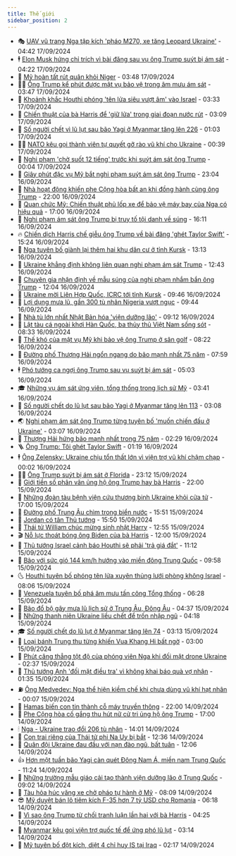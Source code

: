 ```yaml
---
title: Thế giới
sidebar_position: 2
---
```


<!-- vnexpress-the-gioi:START -->
- 🎭 [UAV vũ trang Nga tập kích &#39;pháo M270, xe tăng Leopard Ukraine&#39;](https://vnexpress.net/uav-vu-trang-nga-tap-kich-phao-m270-xe-tang-leopard-ukraine-4793659.html) - 04:42 17/09/2024
- 🕴 [Elon Musk hứng chỉ trích vì bài đăng sau vụ ông Trump suýt bị ám sát](https://vnexpress.net/elon-musk-hung-chi-trich-vi-bai-dang-sau-vu-ong-trump-suyt-bi-am-sat-4793713.html) - 04:22 17/09/2024
- 🤭 [Mỹ hoàn tất rút quân khỏi Niger](https://vnexpress.net/my-hoan-tat-rut-quan-khoi-niger-4793633.html) - 03:48 17/09/2024
- 🧑‍💻 [Ông Trump kể phút được mật vụ bảo vệ trong âm mưu ám sát](https://vnexpress.net/ong-trump-ke-phut-duoc-mat-vu-bao-ve-trong-am-muu-am-sat-4793646.html) - 03:47 17/09/2024
- 🦏 [Khoảnh khắc Houthi phóng &#39;tên lửa siêu vượt âm&#39; vào Israel](https://vnexpress.net/khoanh-khac-houthi-phong-ten-lua-sieu-vuot-am-vao-israel-4793641.html) - 03:33 17/09/2024
- 🦒 [Chiến thuật của bà Harris để &#39;giữ lửa&#39; trong giai đoạn nước rút](https://vnexpress.net/chien-thuat-cua-ba-harris-de-giu-lua-trong-giai-doan-nuoc-rut-4792754.html) - 03:09 17/09/2024
- 🌈 [Số người chết vì lũ lụt sau bão Yagi ở Myanmar tăng lên 226](https://vnexpress.net/so-nguoi-chet-vi-lu-lut-sau-bao-yagi-o-myanmar-tang-len-226-4793625.html) - 01:03 17/09/2024
- 🧑‍🏫 [NATO kêu gọi thành viên tự quyết gỡ rào vũ khí cho Ukraine](https://vnexpress.net/nato-keu-goi-thanh-vien-tu-quyet-go-rao-vu-khi-cho-ukraine-4793618.html) - 00:39 17/09/2024
- 🐲 [Nghi phạm &#39;chờ suốt 12 tiếng&#39; trước khi suýt ám sát ông Trump](https://vnexpress.net/nghi-pham-cho-suot-12-tieng-truoc-khi-suyt-am-sat-ong-trump-4793617.html) - 00:04 17/09/2024
- 🦒 [Giây phút đặc vụ Mỹ bắt nghi phạm suýt ám sát ông Trump](https://vnexpress.net/giay-phut-dac-vu-my-bat-nghi-pham-suyt-am-sat-ong-trump-4793609.html) - 23:04 16/09/2024
- 🐻 [Nhà hoạt động khiến phe Cộng hòa bất an khi đồng hành cùng ông Trump](https://vnexpress.net/nha-hoat-dong-khien-phe-cong-hoa-bat-an-khi-dong-hanh-cung-ong-trump-4792354.html) - 22:00 16/09/2024
- 🚀 [Quan chức Mỹ: Chiến thuật phủ lốp xe để bảo vệ máy bay của Nga có hiệu quả](https://vnexpress.net/quan-chuc-my-chien-thuat-phu-lop-xe-de-bao-ve-may-bay-cua-nga-co-hieu-qua-4793186.html) - 17:00 16/09/2024
- 🥰 [Nghi phạm ám sát ông Trump bị truy tố tội danh về súng](https://vnexpress.net/nghi-pham-am-sat-ong-trump-bi-truy-to-toi-danh-ve-sung-4793601.html) - 16:11 16/09/2024
- 🔥 [Chiến dịch Harris chế giễu ông Trump về bài đăng &#39;ghét Taylor Swift&#39;](https://vnexpress.net/chien-dich-harris-che-gieu-ong-trump-ve-bai-dang-ghet-taylor-swift-4793590.html) - 15:24 16/09/2024
- 🥳 [Nga tuyên bố giành lại thêm hai khu dân cư ở tỉnh Kursk](https://vnexpress.net/nga-tuyen-bo-gianh-lai-them-hai-khu-dan-cu-o-tinh-kursk-4793548.html) - 13:13 16/09/2024
- 💼 [Ukraine khẳng định không liên quan nghi phạm ám sát Trump](https://vnexpress.net/ukraine-khang-dinh-khong-lien-quan-nghi-pham-am-sat-trump-4793566.html) - 12:43 16/09/2024
- 🤡 [Chuyên gia nhận định về mẫu súng của nghi phạm nhắm bắn ông Trump](https://vnexpress.net/chuyen-gia-nhan-dinh-ve-mau-sung-cua-nghi-pham-nham-ban-ong-trump-4793301.html) - 12:04 16/09/2024
- 🌁 [Ukraine mời Liên Hợp Quốc, ICRC tới tỉnh Kursk](https://vnexpress.net/ukraine-moi-lien-hop-quoc-icrc-toi-tinh-kursk-4793463.html) - 09:46 16/09/2024
- 🤩 [Lợi dụng mưa lũ, gần 300 tù nhân Nigeria vượt ngục](https://vnexpress.net/loi-dung-mua-lu-gan-300-tu-nhan-nigeria-vuot-nguc-4793492.html) - 09:44 16/09/2024
- 🎉 [Nhà tù lớn nhất Nhật Bản hóa &#39;viện dưỡng lão&#39;](https://vnexpress.net/nha-tu-lon-nhat-nhat-ban-hoa-vien-duong-lao-4793282.html) - 09:12 16/09/2024
- 🎉 [Lật tàu cá ngoài khơi Hàn Quốc, ba thủy thủ Việt Nam sống sót](https://vnexpress.net/lat-tau-ca-ngoai-khoi-han-quoc-ba-thuy-thu-viet-nam-song-sot-4793440.html) - 08:33 16/09/2024
- 🌁 [Thế khó của mật vụ Mỹ khi bảo vệ ông Trump ở sân golf](https://vnexpress.net/the-kho-cua-mat-vu-my-khi-bao-ve-ong-trump-o-san-golf-4793203.html) - 08:22 16/09/2024
- 🌊 [Đường phố Thượng Hải ngổn ngang do bão mạnh nhất 75 năm](https://vnexpress.net/duong-pho-thuong-hai-ngon-ngang-do-bao-manh-nhat-75-nam-4793412.html) - 07:59 16/09/2024
- 🕴 [Phó tướng ca ngợi ông Trump sau vụ suýt bị ám sát](https://vnexpress.net/pho-tuong-ca-ngoi-ong-trump-sau-vu-suyt-bi-am-sat-4793279.html) - 05:03 16/09/2024
- 🎓 [Những vụ ám sát ứng viên, tổng thống trong lịch sử Mỹ](https://vnexpress.net/nhung-vu-am-sat-ung-vien-tong-thong-trong-lich-su-my-4769927.html) - 03:41 16/09/2024
- 🦩 [Số người chết do lũ lụt sau bão Yagi ở Myanmar tăng lên 113](https://vnexpress.net/so-nguoi-chet-do-lu-lut-sau-bao-yagi-o-myanmar-tang-len-113-4793254.html) - 03:08 16/09/2024
- 🌏 [Nghi phạm ám sát ông Trump từng tuyên bố &#39;muốn chiến đấu ở Ukraine&#39;](https://vnexpress.net/nghi-pham-am-sat-ong-trump-tung-tuyen-bo-muon-chien-dau-o-ukraine-4793236.html) - 03:07 16/09/2024
- 🌋 [Thượng Hải hứng bão mạnh nhất trong 75 năm](https://vnexpress.net/thuong-hai-hung-bao-manh-nhat-trong-75-nam-4793225.html) - 02:29 16/09/2024
- 🪜 [Ông Trump: Tôi ghét Taylor Swift](https://vnexpress.net/ong-trump-toi-ghet-taylor-swift-4793204.html) - 01:19 16/09/2024
- 🕴 [Ông Zelensky: Ukraine chịu tổn thất lớn vì viện trợ vũ khí chậm chạp](https://vnexpress.net/ong-zelensky-ukraine-chiu-ton-that-lon-vi-vien-tro-vu-khi-cham-chap-4793194.html) - 00:02 16/09/2024
- 🧑‍🏫 [Ông Trump suýt bị ám sát ở Florida](https://vnexpress.net/ong-trump-suyt-bi-am-sat-o-florida-4793189.html) - 23:12 15/09/2024
- 🌮 [Giới tiền số phân vân ủng hộ ông Trump hay bà Harris](https://vnexpress.net/gioi-tien-so-phan-van-ung-ho-ong-trump-hay-ba-harris-4791002.html) - 22:00 15/09/2024
- 🚦 [Những đoàn tàu bệnh viện cứu thương binh Ukraine khỏi cửa tử](https://vnexpress.net/nhung-doan-tau-benh-vien-cuu-thuong-binh-ukraine-khoi-cua-tu-4792329.html) - 17:00 15/09/2024
- 💫 [Đường phố Trung Âu chìm trong biển nước](https://vnexpress.net/duong-pho-trung-au-chim-trong-bien-nuoc-4793158.html) - 15:51 15/09/2024
- 🤡 [Jordan có tân Thủ tướng](https://vnexpress.net/jordan-co-tan-thu-tuong-4793141.html) - 15:50 15/09/2024
- 🦣 [Thái tử William chúc mừng sinh nhật Harry](https://vnexpress.net/thai-tu-william-chuc-mung-sinh-nhat-harry-4793138.html) - 12:55 15/09/2024
- 🎬 [Nỗ lực thoát bóng ông Biden của bà Harris](https://vnexpress.net/no-luc-thoat-bong-ong-biden-cua-ba-harris-4789589.html) - 12:00 15/09/2024
- 🎉 [Thủ tướng Israel cảnh báo Houthi sẽ phải &#39;trả giá đắt&#39;](https://vnexpress.net/thu-tuong-israel-canh-bao-houthi-se-phai-tra-gia-dat-4793123.html) - 11:12 15/09/2024
- 🎡 [Bão với sức gió 144 km/h hướng vào miền đông Trung Quốc](https://vnexpress.net/bao-voi-suc-gio-144-km-h-huong-vao-mien-dong-trung-quoc-4793100.html) - 09:58 15/09/2024
- 🌜 [Houthi tuyên bố phóng tên lửa xuyên thủng lưới phòng không Israel](https://vnexpress.net/houthi-tuyen-bo-phong-ten-lua-xuyen-thung-luoi-phong-khong-israel-4793089.html) - 08:06 15/09/2024
- 🎡 [Venezuela tuyên bố phá âm mưu tấn công Tổng thống](https://vnexpress.net/venezuela-tuyen-bo-pha-am-muu-tan-cong-tong-thong-4793039.html) - 06:28 15/09/2024
- 🤗 [Bão đổ bộ gây mưa lũ lịch sử ở Trung Âu, Đông Âu](https://vnexpress.net/bao-do-bo-gay-mua-lu-lich-su-o-trung-au-dong-au-4793029.html) - 04:37 15/09/2024
- 🦩 [Những thanh niên Ukraine liều chết để trốn nhập ngũ](https://vnexpress.net/nhung-thanh-nien-ukraine-lieu-chet-de-tron-nhap-ngu-4792757.html) - 04:18 15/09/2024
- 🎓 [Số người chết do lũ lụt ở Myanmar tăng lên 74](https://vnexpress.net/so-nguoi-chet-do-lu-lut-o-myanmar-tang-len-74-4793016.html) - 03:13 15/09/2024
- 🌁 [Loại bánh Trung thu từng khiến Vua Khang Hi bất ngờ](https://vnexpress.net/loai-banh-trung-thu-tung-khien-vua-khang-hi-bat-ngo-4792802.html) - 03:00 15/09/2024
- 🤩 [Phút căng thẳng tột độ của phóng viên Nga khi đối mặt drone Ukraine](https://vnexpress.net/phut-cang-thang-tot-do-cua-phong-vien-nga-khi-doi-mat-drone-ukraine-4792427.html) - 02:37 15/09/2024
- 👹 [Thủ tướng Anh &#39;đối mặt điều tra&#39; vì không khai báo quà vợ nhận](https://vnexpress.net/thu-tuong-anh-doi-mat-dieu-tra-vi-khong-khai-bao-qua-vo-nhan-4792998.html) - 01:35 15/09/2024
- ⛽️ [Ông Medvedev: Nga thể hiện kiềm chế khi chưa dùng vũ khí hạt nhân](https://vnexpress.net/ong-medvedev-nga-the-hien-kiem-che-khi-chua-dung-vu-khi-hat-nhan-4792988.html) - 00:07 15/09/2024
- 🚀 [Hamas biến con tin thành cỗ máy truyền thông](https://vnexpress.net/hamas-bien-con-tin-thanh-co-may-truyen-thong-4790567.html) - 22:00 14/09/2024
- 🎡 [Phe Cộng hòa cố gắng thu hút nữ cử tri ủng hộ ông Trump](https://vnexpress.net/phe-cong-hoa-co-gang-thu-hut-nu-cu-tri-ung-ho-ong-trump-4790564.html) - 17:00 14/09/2024
- 🕯 [Nga - Ukraine trao đổi 206 tù nhân](https://vnexpress.net/nga-ukraine-trao-doi-206-tu-nhan-4792932.html) - 14:01 14/09/2024
- 🐻 [Con trai riêng của Thái tử phi Na Uy bị bắt](https://vnexpress.net/con-trai-rieng-cua-thai-tu-phi-na-uy-bi-bat-4792927.html) - 12:36 14/09/2024
- 🚦 [Quân đội Ukraine đau đầu với nạn đào ngũ, bất tuân](https://vnexpress.net/quan-doi-ukraine-dau-dau-voi-nan-dao-ngu-bat-tuan-4790568.html) - 12:06 14/09/2024
- 👍 [Hơn một tuần bão Yagi càn quét Đông Nam Á, miền nam Trung Quốc](https://vnexpress.net/hon-mot-tuan-bao-yagi-can-quet-dong-nam-a-mien-nam-trung-quoc-4792898.html) - 11:24 14/09/2024
- 🚀 [Những trường mẫu giáo cải tạo thành viện dưỡng lão ở Trung Quốc](https://vnexpress.net/nhung-truong-mau-giao-cai-tao-thanh-vien-duong-lao-o-trung-quoc-4791496.html) - 09:02 14/09/2024
- 🌮 [Tàu hỏa húc văng xe chở pháo tự hành ở Mỹ](https://vnexpress.net/tau-hoa-huc-vang-xe-cho-phao-tu-hanh-o-my-4792878.html) - 08:09 14/09/2024
- 😎 [Mỹ duyệt bán lô tiêm kích F-35 hơn 7 tỷ USD cho Romania](https://vnexpress.net/my-duyet-ban-lo-tiem-kich-f-35-hon-7-ty-usd-cho-romania-4792836.html) - 06:18 14/09/2024
- 🐲 [Vì sao ông Trump từ chối tranh luận lần hai với bà Harris](https://vnexpress.net/vi-sao-ong-trump-tu-choi-tranh-luan-lan-hai-voi-ba-harris-4792563.html) - 04:25 14/09/2024
- 💫 [Myanmar kêu gọi viện trợ quốc tế để ứng phó lũ lụt](https://vnexpress.net/myanmar-keu-goi-vien-tro-quoc-te-de-ung-pho-lu-lut-4792768.html) - 03:14 14/09/2024
- 👀 [Mỹ tuyên bố đột kích, diệt 4 chỉ huy IS tại Iraq](https://vnexpress.net/my-tuyen-bo-dot-kich-diet-4-chi-huy-is-tai-iraq-4792749.html) - 02:17 14/09/2024<!-- vnexpress-the-gioi:END -->